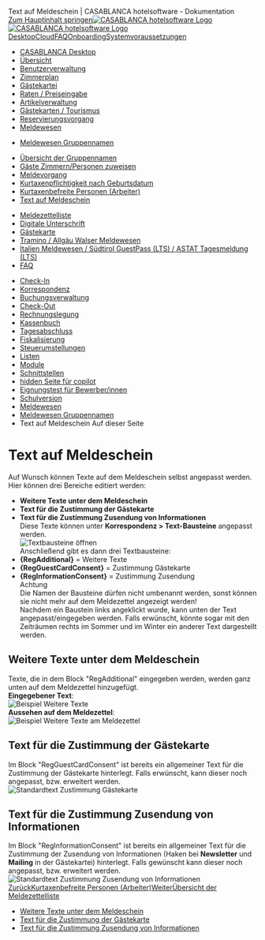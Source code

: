 Text auf Meldeschein | CASABLANCA hotelsoftware - Dokumentation  
[Zum Hauptinhalt springen](https://docs.casablanca.at/desktop/registration/registration_groupnames/report_text/#__docusaurus_skipToContent_fallback)[![CASABLANCA hotelsoftware Logo](https://docs.casablanca.at/img/logo.png) ![CASABLANCA hotelsoftware Logo](https://docs.casablanca.at/img/Casablanca_LOGO_2022_neg.png)](https://docs.casablanca.at/) [Desktop](https://docs.casablanca.at/desktop/desktop/)[Cloud](https://docs.casablanca.at/cloud/cloud_systems/)[FAQ](https://docs.casablanca.at/faq)[Onboarding](https://docs.casablanca.at/onboarding/fiscalization)[Systemvoraussetzungen](https://docs.casablanca.at/system_requirements)  
* [CASABLANCA Desktop](https://docs.casablanca.at/desktop/desktop/)
* [Übersicht](https://docs.casablanca.at/desktop/interface/)
* [Benutzerverwaltung](https://docs.casablanca.at/desktop/user_management/)
* [Zimmerplan](https://docs.casablanca.at/desktop/room_plan/)
* [Gästekartei](https://docs.casablanca.at/desktop/guest_profile/)
* [Raten / Preiseingabe](https://docs.casablanca.at/desktop/raten/)
* [Artikelverwaltung](https://docs.casablanca.at/desktop/articles/)
* [Gästekarten / Tourismus](https://docs.casablanca.at/desktop/guest_cards/)
* [Reservierungsvorgang](https://docs.casablanca.at/desktop/reservation_process/)
* [Meldewesen](https://docs.casablanca.at/desktop/registration/)
+ [Meldewesen Gruppennamen](https://docs.casablanca.at/desktop/registration/registration_groupnames/)
- [Übersicht der Gruppennamen](https://docs.casablanca.at/desktop/registration/registration_groupnames/overview)
- [Gäste Zimmern/Personen zuweisen](https://docs.casablanca.at/desktop/registration/registration_groupnames/guest_data)
- [Meldevorgang](https://docs.casablanca.at/desktop/registration/registration_groupnames/reporting_process)
- [Kurtaxenpflichtigkeit nach Geburtsdatum](https://docs.casablanca.at/desktop/registration/registration_groupnames/tax_requirement)
- [Kurtaxenbefreite Personen (Arbeiter)](https://docs.casablanca.at/desktop/registration/registration_groupnames/worker)
- [Text auf Meldeschein](https://docs.casablanca.at/desktop/registration/registration_groupnames/report_text)
+ [Meldezettelliste](https://docs.casablanca.at/desktop/registration/registration_list/)
+ [Digitale Unterschrift](https://docs.casablanca.at/desktop/registration/e_signature/)
+ [Gästekarte](https://docs.casablanca.at/desktop/registration/guest_card/)
+ [Tramino / Allgäu Walser Meldewesen](https://docs.casablanca.at/desktop/registration/tramino/)
+ [Italien Meldewesen / Südtirol GuestPass (LTS) / ASTAT Tagesmeldung (LTS)](https://docs.casablanca.at/desktop/registration/registration_italy/alloggiati)
+ [FAQ](https://docs.casablanca.at/desktop/registration/faq/error_code_15)
* [Check-In](https://docs.casablanca.at/desktop/check_in/)
* [Korrespondenz](https://docs.casablanca.at/desktop/correspondence/)
* [Buchungsverwaltung](https://docs.casablanca.at/desktop/account/)
* [Check-Out](https://docs.casablanca.at/desktop/check-out/)
* [Rechnungslegung](https://docs.casablanca.at/desktop/accounting/)
* [Kassenbuch](https://docs.casablanca.at/desktop/cashbook/)
* [Tagesabschluss](https://docs.casablanca.at/desktop/daily_closing/)
* [Fiskalisierung](https://docs.casablanca.at/desktop/fiscalization/)
* [Steuerumstellungen](https://docs.casablanca.at/desktop/tax_changes/)
* [Listen](https://docs.casablanca.at/desktop/lists/)
* [Module](https://docs.casablanca.at/desktop/module/)
* [Schnittstellen](https://docs.casablanca.at/desktop/interfaces/)
* [hidden Seite für copilot](https://docs.casablanca.at/desktop/hidden_copilot)
* [Eignungstest für Bewerber/innen](https://docs.casablanca.at/desktop/qualification)
* [Schulversion](https://docs.casablanca.at/desktop/schoolversion)  
* [Meldewesen](https://docs.casablanca.at/desktop/registration/)
* [Meldewesen Gruppennamen](https://docs.casablanca.at/desktop/registration/registration_groupnames/)
* Text auf Meldeschein
Auf dieser Seite

# Text auf Meldeschein  
Auf Wunsch können Texte auf dem Meldeschein selbst angepasst werden. Hier können drei Bereiche editiert werden:  
* **Weitere Texte unter dem Meldeschein**
* **Text für die Zustimmung der Gästekarte**
* **Text für die Zustimmung Zusendung von Informationen**  
Diese Texte können unter **Korrespondenz > Text-Bausteine** angepasst werden.  
![Textbausteine öffnen](https://docs.casablanca.at/assets/images/text_modules-717a082e806d699d16eb3f7001b8a4e3.png "Textbausteine öffnen")  
Anschließend gibt es dann drei Textbausteine:  
* **{RegAdditional}** = Weitere Texte
* **{RegGuestCardConsent}** = Zustimmung Gästekarte
* **{RegInformationConsent}** = Zustimmung Zusendung  
Achtung  
Die Namen der Bausteine dürfen nicht umbenannt werden, sonst können sie nicht mehr auf dem Meldezettel angezeigt werden!  
Nachdem ein Baustein links angeklickt wurde, kann unten der Text angepasst/eingegeben werden. Falls erwünscht, könnte sogar mit den Zeiträumen rechts im Sommer und im Winter ein anderer Text dargestellt werden.

## Weitere Texte unter dem Meldeschein[](https://docs.casablanca.at/desktop/registration/registration_groupnames/report_text/#weitere-texte-unter-dem-meldeschein "Direkter Link zu Weitere Texte unter dem Meldeschein")  
Texte, die in dem Block "RegAdditional" eingegeben werden, werden ganz unten auf dem Meldezettel hinzugefügt.  
**Eingegebener Text**:  
![Beispiel Weitere Texte](https://docs.casablanca.at/assets/images/example_regadditional-8e5f1c1ad740977df847704147e86805.png "Beispiel Weitere Texte")  
**Aussehen auf dem Meldezettel**:  
![Beispiel Weitere Texte am Meldezettel](https://docs.casablanca.at/assets/images/example_regadditional_report-84df70e21c12fcff1b28c3d12854fd8f.png "Beispiel Weitere Texte am Meldezettel")

## Text für die Zustimmung der Gästekarte[](https://docs.casablanca.at/desktop/registration/registration_groupnames/report_text/#text-für-die-zustimmung-der-gästekarte "Direkter Link zu Text für die Zustimmung der Gästekarte")  
Im Block "RegGuestCardConsent" ist bereits ein allgemeiner Text für die Zustimmung der Gästekarte hinterlegt. Falls erwünscht, kann dieser noch angepasst, bzw. erweitert werden.  
![Standardtext Zustimmung Gästekarte](https://docs.casablanca.at/assets/images/example_regguestcardconsent-71792ffeb2df25ab66bea9218b8c1dd6.png "Standardtext Zustimmung Gästekarte")

## Text für die Zustimmung Zusendung von Informationen[](https://docs.casablanca.at/desktop/registration/registration_groupnames/report_text/#text-für-die-zustimmung-zusendung-von-informationen "Direkter Link zu Text für die Zustimmung Zusendung von Informationen")  
Im Block "RegInformationConsent" ist bereits ein allgemeiner Text für die Zustimmung der Zusendung von Informationen (Haken bei **Newsletter** und **Mailing** in der Gästekartei) hinterlegt. Falls gewünscht kann dieser noch angepasst, bzw. erweitert werden.  
![Standardtext Zustimmung Zusendung von Informationen](https://docs.casablanca.at/assets/images/example_reginformationconsent-2b5b9ecdbd6c4d7302897039b2b458f8.png "Standardtext Zustimmung Zusendung von Informationen")  
[ZurückKurtaxenbefreite Personen (Arbeiter)](https://docs.casablanca.at/desktop/registration/registration_groupnames/worker)[WeiterÜbersicht der Meldezettelliste](https://docs.casablanca.at/desktop/registration/registration_list/)  
* [Weitere Texte unter dem Meldeschein](https://docs.casablanca.at/desktop/registration/registration_groupnames/report_text/#weitere-texte-unter-dem-meldeschein)
* [Text für die Zustimmung der Gästekarte](https://docs.casablanca.at/desktop/registration/registration_groupnames/report_text/#text-für-die-zustimmung-der-gästekarte)
* [Text für die Zustimmung Zusendung von Informationen](https://docs.casablanca.at/desktop/registration/registration_groupnames/report_text/#text-für-die-zustimmung-zusendung-von-informationen)